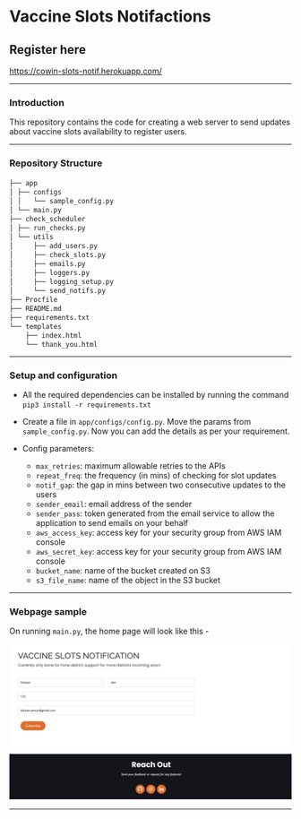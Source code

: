 # Vaccine Slots Notifactions

## Register here
 https://cowin-slots-notif.herokuapp.com/

---

### Introduction
This repository contains the code for creating a web server to send updates about vaccine slots availability to register users. 

---

### Repository Structure

```
├── app
│ ├── configs
│ │   └── sample_config.py
│ └── main.py
├── check_scheduler
│ ├── run_checks.py
│ └── utils
│     ├── add_users.py
│     ├── check_slots.py
│     ├── emails.py
│     ├── loggers.py
│     ├── logging_setup.py
│     └── send_notifs.py
├── Procfile
├── README.md
├── requirements.txt
└── templates
    ├── index.html
    └── thank_you.html
```

---

### Setup and configuration
- All the required dependencies can be installed by running the command `pip3 install -r requirements.txt`
- Create a file in `app/configs/config.py`. Move the params from `sample_config.py`. Now you can add the details 
as per your requirement.
- Config parameters:

    - `max_retries`: maximum allowable retries to the APIs
    - `repeat_freq`: the frequency (in mins) of checking for slot updates
    - `notif_gap`: the gap in mins between two consecutive updates to the users
    - `sender_email`: email address of the sender
    - `sender_pass`: token generated from the email service to allow the application to send emails on your behalf
    - `aws_access_key`: access key for your security group from AWS IAM console
    - `aws_secret_key`: access key for your security group from AWS IAM console
    - `bucket_name`: name of the bucket created on S3
    - `s3_file_name`: name of the object in the S3 bucket

---

### Webpage sample

On running `main.py`, the home page will look like this - 

![Home page sample](https://github.com/darpan-jain/cowin_slots_notif/blob/develop/static/images/result_form.png)

---
